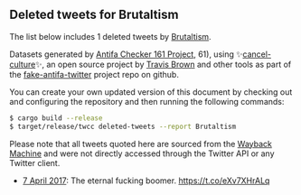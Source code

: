 ## Deleted tweets for Brutaltism

The list below includes 1 deleted tweets by
[Brutaltism](https://twitter.com/Brutaltism).



Datasets generated by [Antifa Checker 161 Project](https://twitter.com/antifacheck161), 61), using ✨[cancel-culture](https://github.com/travisbrown/cancel-culture)✨, an open source project by 
[Travis Brown](https://twitter.com/travisbrown) and other tools as part of the 
[fake-antifa-twitter](https://github.com/antifacheck161/fake-antifa-twitter) project repo on github.

You can create your own updated version of this document by checking out and configuring the
repository and then running the following commands:

```bash
$ cargo build --release
$ target/release/twcc deleted-tweets --report Brutaltism
```

Please note that all tweets quoted here are sourced from the
[Wayback Machine](https://web.archive.org) and were not directly accessed through the Twitter API or
any Twitter client.

* [ 7 April 2017](https://web.archive.org/web/20170407041152/https://twitter.com/Brutaltism/status/850199421413281793): The eternal fucking boomer. https://t.co/eXv7XHrALq <!--850199421413281793-->
